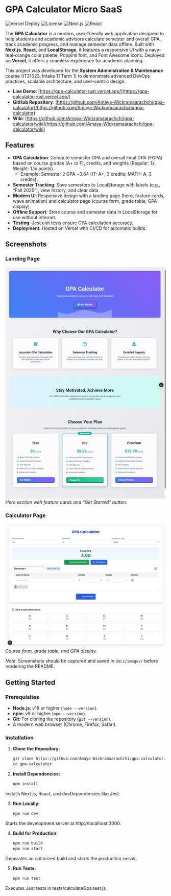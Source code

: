 # GPA Calculator Micro SaaS

![Vercel Deploy](https://vercelbadge.vercel.app/api/Amaya-Wickramaarachchi/gpa-calculator)
![License](https://img.shields.io/badge/license-MIT-blue.svg)
![Next.js](https://img.shields.io/badge/Next.js-15.3.1-black)
![React](https://img.shields.io/badge/React-18.3.1-blue)

The **GPA Calculator** is a modern, user-friendly web application designed to help students and academic advisors calculate semester and overall GPA, track academic progress, and manage semester data offline. Built with **Next.js**, **React**, and **LocalStorage**, it features a responsive UI with a navy-teal-orange color palette, Poppins font, and Font Awesome icons. Deployed on **Vercel**, it offers a seamless experience for academic planning.

This project was developed for the **System Administration & Maintenance** course (IT31023, Intake 11 Term 1) to demonstrate advanced DevOps practices, scalable architecture, and user-centric design.

- **Live Demo**: [https://gpa-calculator-rust.vercel.app/](https://gpa-calculator-rust.vercel.app/)
- **GitHub Repository**: [https://github.com/Amaya-Wickramaarachchi/gpa-calculator](https://github.com/Amaya-Wickramaarachchi/gpa-calculator)
- **Wiki**: [https://github.com/Amaya-Wickramaarachchi/gpa-calculator/wiki](https://github.com/Amaya-Wickramaarachchi/gpa-calculator/wiki)

## Features

- **GPA Calculation**: Compute semester GPA and overall Final GPA (FGPA) based on course grades (A+ to F), credits, and weights (Regular: 1x, Weight: 1.1x points).
  - Example: Semester 2 GPA ~3.64 (IT: A+, 3 credits; MATH: A, 3 credits).
- **Semester Tracking**: Save semesters to LocalStorage with labels (e.g., “Fall 2025”), view history, and clear data.
- **Modern UI**: Responsive design with a landing page (hero, feature cards, wave animation) and calculator page (course form, grade table, GPA display).
- **Offline Support**: Store course and semester data in LocalStorage for use without internet.
- **Testing**: Jest unit tests ensure GPA calculation accuracy.
- **Deployment**: Hosted on Vercel with CI/CD for automatic builds.

## Screenshots

### Landing Page
![Landing Page](docs/images/landing-page.png)
*Hero section with feature cards and “Get Started” button.*

### Calculator Page
![Calculator Page](docs/images/calculator-page.png)
*Course form, grade table, and GPA display.*

*Note*: Screenshots should be captured and saved in `docs/images/` before rendering the README.

## Getting Started

### Prerequisites

- **Node.js**: v18 or higher (`node --version`).
- **npm**: v9 or higher (`npm --version`).
- **Git**: For cloning the repository (`git --version`).
- A modern web browser (Chrome, Firefox, Safari).

### Installation

1. **Clone the Repository**:
   ```bash
   git clone https://github.com/Amaya-Wickramaarachchi/gpa-calculator.git
   cd gpa-calculator
   ```
2. **Install Dependencies:**
   ```bash
   npm install
   ```
Installs Next.js, React, and devDependencies like Jest.

3. **Run Locally:**
   ```bash
   npm run dev
   ```
  Starts the development server at http://localhost:3000.
  
4. **Build for Production:**
   ```bash
   npm run build
   npm run start
   ```
  Generates an optimized build and starts the production server.
  
5. **Run Tests:**
   ```bash
   npm run test
   ```
  Executes Jest tests in tests/calculateGpa.test.js.
  




